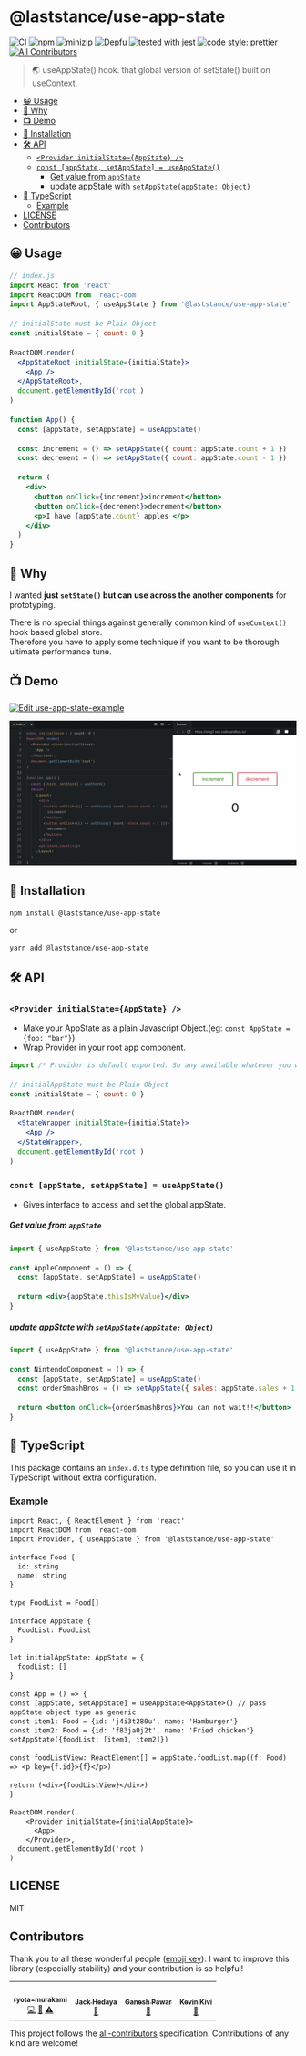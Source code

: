 # @laststance/use-app-state

![CI](https://github.com/laststance/use-app-state/workflows/CI/badge.svg) ![npm](https://img.shields.io/npm/v/@laststance/use-app-state) ![minizip](https://badgen.net/bundlephobia/minzip/@laststance/use-app-state) [![Depfu](https://badges.depfu.com/badges/7c09c0977aa273b25bebc74befdfbee9/overview.svg)](https://depfu.com/github/laststance/use-app-state?project_id=9896) [![tested with jest](https://img.shields.io/badge/tested_with-jest-99424f.svg)](https://github.com/facebook/jest) [![code style: prettier](https://img.shields.io/badge/code_style-prettier-ff69b4.svg?style=flat-square)](https://github.com/prettier/prettier) [![All Contributors](https://img.shields.io/badge/all_contributors-5-orange.svg?style=flat-square)](#contributors)

> 🌏 useAppState() hook. that global version of setState() built on useContext.

<!-- START doctoc generated TOC please keep comment here to allow auto update -->
<!-- DON'T EDIT THIS SECTION, INSTEAD RE-RUN doctoc TO UPDATE -->

- [😀 Usage](#-usage)
- [🤔 Why](#-why)
- [📺 Demo](#-demo)
- [💾 Installation](#-installation)
- [🛠 API](#%F0%9F%9B%A0-api)
  - [`<Provider initialState={AppState} />`](#provider-initialstateappstate-)
  - [`const [appState, setAppState] = useAppState()`](#const-appstate-setappstate--useappstate)
    - [Get value from `appState`](#get-value-from-appstate)
    - [update appState with `setAppState(appState: Object)`](#update-appstate-with-setappstateappstate-object)
- [📕 TypeScript](#-typescript)
  - [Example](#example)
- [LICENSE](#license)
- [Contributors](#contributors)

<!-- END doctoc generated TOC please keep comment here to allow auto update -->

## 😀 Usage

```jsx
// index.js
import React from 'react'
import ReactDOM from 'react-dom'
import AppStateRoot, { useAppState } from '@laststance/use-app-state'

// initialState must be Plain Object
const initialState = { count: 0 }

ReactDOM.render(
  <AppStateRoot initialState={initialState}>
    <App />
  </AppStateRoot>,
  document.getElementById('root')
)

function App() {
  const [appState, setAppState] = useAppState()

  const increment = () => setAppState({ count: appState.count + 1 })
  const decrement = () => setAppState({ count: appState.count - 1 })

  return (
    <div>
      <button onClick={increment}>increment</button>
      <button onClick={decrement}>decrement</button>
      <p>I have {appState.count} apples </p>
    </div>
  )
}
```

## 🤔 Why

I wanted **just `setState()` but can use across the another components** for prototyping.

There is no special things against generally common kind of `useContext()` hook based global store.  
Therefore you have to apply some technique if you want to be thorough ultimate performance tune.

## 📺 Demo

[![Edit use-app-state-example](https://codesandbox.io/static/img/play-codesandbox.svg)](https://codesandbox.io/s/use-app-state-example-y3z44?fontsize=14&hidenavigation=1&theme=dark)

<a href="https://codesandbox.io/s/use-app-state-example-oreg7">![codesandbox](./images/codesandbox.gif)</a>

## 💾 Installation

```sh
npm install @laststance/use-app-state
```

or

```sh
yarn add @laststance/use-app-state
```

## 🛠 API

### `<Provider initialState={AppState} />`

- Make your AppState as a plain Javascript Object.(eg: `const AppState = {foo: "bar"}`)
- Wrap Provider in your root app component.

```jsx
import /* Provider is default exported. So any available whatever you want */ StateWrapper from '@laststance/use-app-state'

// initialAppState must be Plain Object
const initialState = { count: 0 }

ReactDOM.render(
  <StateWrapper initialState={initialState}>
    <App />
  </StateWrapper>,
  document.getElementById('root')
)
```

### `const [appState, setAppState] = useAppState()`

- Gives interface to access and set the global appState.

##### Get value from `appState`

```jsx
import { useAppState } from '@laststance/use-app-state'

const AppleComponent = () => {
  const [appState, setAppState] = useAppState()

  return <div>{appState.thisIsMyValue}</div>
}
```

##### update appState with `setAppState(appState: Object)`

```jsx
import { useAppState } from '@laststance/use-app-state'

const NintendoComponent = () => {
  const [appState, setAppState] = useAppState()
  const orderSmashBros = () => setAppState({ sales: appState.sales + 1 })

  return <button onClick={orderSmashBros}>You can not wait!!</button>
}
```

## 📕 TypeScript

This package contains an `index.d.ts` type definition file, so you can use it in TypeScript without extra configuration.

### Example

```tsx
import React, { ReactElement } from 'react'
import ReactDOM from 'react-dom'
import Provider, { useAppState } from '@laststance/use-app-state'

interface Food {
  id: string
  name: string
}

type FoodList = Food[]

interface AppState {
  FoodList: FoodList
}

let initialAppState: AppState = {
  foodList: []
}

const App = () => {
const [appState, setAppState] = useAppState<AppState>() // pass appState object type as generic
const item1: Food = {id: 'j4i3t280u', name: 'Hamburger'}
const item2: Food = {id: 'f83ja0j2t', name: 'Fried chicken'}
setAppState({foodList: [item1, item2]})

const foodListView: ReactElement[] = appState.foodList.map((f: Food) => <p key={f.id}>{f}</p>)

return (<div>{foodListView}</div>)
}

ReactDOM.render(
    <Provider initialState={initialAppState}>
      <App>
    </Provider>,
  document.getElementById('root')
)
```

## LICENSE

MIT

## Contributors

Thank you to all these wonderful people ([emoji key](https://github.com/kentcdodds/all-contributors#emoji-key)):
I want to improve this library (especially stability) and your contribution is so helpful!

<!-- ALL-CONTRIBUTORS-LIST:START - Do not remove or modify this section -->
<!-- prettier-ignore-start -->
<!-- markdownlint-disable -->
<table>
  <tr>
    <td align="center"><a href="http://ryota-murakami.github.io/"><img src="https://avatars1.githubusercontent.com/u/5501268?s=400&u=7bf6b1580b95930980af2588ef0057f3e9ec1ff8&v=4" width="100px;" alt=""/><br /><sub><b>ryota-murakami</b></sub></a><br /><a href="https://github.com/laststance/use-app-state/commits?author=ryota-murakami" title="Code">💻</a> <a href="https://github.com/laststance/use-app-state/commits?author=ryota-murakami" title="Documentation">📖</a> <a href="https://github.com/laststance/use-app-state/commits?author=ryota-murakami" title="Tests">⚠️</a></td>
    <td align="center"><a href="https://github.com/jackHedaya"><img src="https://avatars0.githubusercontent.com/u/20172754?v=4" width="100px;" alt=""/><br /><sub><b>Jack Hedaya</b></sub></a><br /><a href="https://github.com/laststance/use-app-state/commits?author=jackHedaya" title="Documentation">📖</a></td>
    <td align="center"><a href="https://github.com/gnasamx"><img src="https://avatars3.githubusercontent.com/u/46209368?v=4" width="100px;" alt=""/><br /><sub><b>Ganesh Pawar</b></sub></a><br /><a href="https://github.com/laststance/use-app-state/commits?author=gnasamx" title="Documentation">📖</a></td>
    <td align="center"><a href="https://kevinkivi.com"><img src="https://avatars0.githubusercontent.com/u/6876030?v=4" width="100px;" alt=""/><br /><sub><b>Kevin Kivi</b></sub></a><br /><a href="https://github.com/laststance/use-app-state/commits?author=nake89" title="Documentation">📖</a></td>
  </tr>
</table>

<!-- markdownlint-enable -->
<!-- prettier-ignore-end -->
<!-- ALL-CONTRIBUTORS-LIST:END -->

This project follows the [all-contributors](https://github.com/kentcdodds/all-contributors) specification. Contributions of any kind are welcome!
